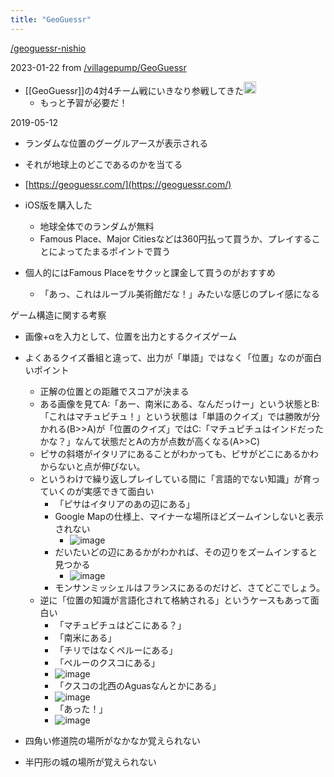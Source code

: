 ```yaml
---
title: "GeoGuessr"
---
```


[/geoguessr-nishio](https://scrapbox.io/geoguessr-nishio)

2023-01-22 from [/villagepump/GeoGuessr](https://scrapbox.io/villagepump/GeoGuessr)
- [[GeoGuessr]]の4対4チーム戦にいきなり参戦してきた<img src='https://scrapbox.io/api/pages/nishio/nishio/icon' alt='nishio.icon' height="19.5"/>
    - もっと予習が必要だ！

2019-05-12
- ランダムな位置のグーグルアースが表示される
- それが地球上のどこであるのかを当てる
- [https://geoguessr.com/](https://geoguessr.com/)

- iOS版を購入した
    - 地球全体でのランダムが無料
    - Famous Place、Major Citiesなどは360円払って買うか、プレイすることによってたまるポイントで買う
- 個人的にはFamous Placeをサクッと課金して買うのがおすすめ
    - 「あっ、これはルーブル美術館だな！」みたいな感じのプレイ感になる

ゲーム構造に関する考察
- 画像+αを入力として、位置を出力とするクイズゲーム
- よくあるクイズ番組と違って、出力が「単語」ではなく「位置」なのが面白いポイント
    - 正解の位置との距離でスコアが決まる
    - ある画像を見てA:「あー、南米にある、なんだっけー」という状態とB:「これはマチュピチュ！」という状態は「単語のクイズ」では勝敗が分かれる(B>>A)が「位置のクイズ」ではC:「マチュピチュはインドだったかな？」なんて状態だとAの方が点数が高くなる(A>>C)
    - ピサの斜塔がイタリアにあることがわかっても、ピサがどこにあるかわからないと点が伸びない。
    - というわけで繰り返しプレイしている間に「言語的でない知識」が育っていくのが実感できて面白い
        - 「ピサはイタリアのあの辺にある」
        - Google Mapの仕様上、マイナーな場所ほどズームインしないと表示されない
            - ![image](https://gyazo.com/20687fc9d3f7ba500da5e35ac90a10e9/thumb/1000)
        - だいたいどの辺にあるかがわかれば、その辺りをズームインすると見つかる
            - ![image](https://gyazo.com/a862985cfd99cdecbb750ec8a3815794/thumb/1000)
        - モンサンミッシェルはフランスにあるのだけど、さてどこでしょう。
    - 逆に「位置の知識が言語化されて格納される」というケースもあって面白い
        - 「マチュピチュはどこにある？」
        - 「南米にある」
        - 「チリではなくペルーにある」
        - 「ペルーのクスコにある」
        - ![image](https://gyazo.com/4cf787c8dc9e6bdc64c86a678c52d419/thumb/1000)
        - 「クスコの北西のAguasなんとかにある」
        - ![image](https://gyazo.com/880db7c1be8a3b6274e76945f69df911/thumb/1000)
        - 「あった！」
        - ![image](https://gyazo.com/8372cea96260473c843266bfa9db9313/thumb/1000)



- 四角い修道院の場所がなかなか覚えられない
- 半円形の城の場所が覚えられない

